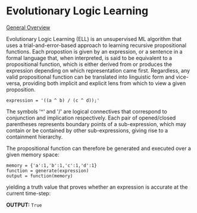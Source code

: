 # Evolutionary Logic Learning

[General Overview](https://signifiedorigins.wordpress.com/2018/06/03/1024/)

Evolutionary Logic Learning (ELL) is an unsupervised ML algorithm that uses a trial-and-error-based approach to learning recursive propositional functions. Each propostion is given by an expression, or a sentence in a formal language that, when interpreted, is said to be equivalent to a propositional function, which is either derived from or produces the expression depending on which representation came first. Regardless, any valid propositional function can be translated into linguistic form and vice-versa, providing both implicit and explicit lens from which to view a given proposition.   

    
    expression = '((a ^ b) / (c ^ d));'
        
  
The symbols '^' and '/' are logical connectives that correspond to conjunction and implication respectively. Each pair of opened/closed parentheses represents boundary points of a sub-expression, which may contain or be contained by other sub-expressions, giving rise to  a containment hierarchy.

The propositional function can therefore be generated and executed over a given memory space:

    memory = {'a':1,'b':1,'c':1,'d':1}
    function = generate(expression)
    output = function(memory)
 
 yielding a truth value that proves whether an expression is accurate at the current time-step:  
    
__OUTPUT:__ `True`
